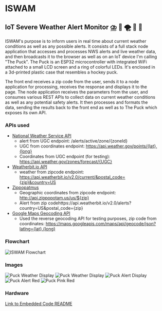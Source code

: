 # ISWAM
## IoT Severe Weather Alert Monitor ⛈️ 🚨 🌪️ 🚨 🌊

ISWAM's purpose is to inform users in real time about current weather conditions as well as any possible alerts. It consists of a full stack node  application that accesses and processes NWS alerts and live weather data, and then broadcasts it to the browser  as well as on an IoT device I'm calling "The Puck". The Puck is an ESP32 microcontroller with integrated  WiFi attached to a small LCD screen and a ring of colorful LEDs. It's enclosed in a 3d-printed plastic case that resembles a hockey puck. 

The front end receives a zip code from the user, sends it to a node application for processing, receives the response and displays it to the page. The node application receives the parameters from the user, and consumes various REST APIs to collect data on current weather conditions as well as any potential safety alerts. It then processes and formats the data, sending the results back to the front end as well as to The Puck which exposes its own API.   
 
### APIs used
* [National Weather Service API ](https://www.weather.gov/documentation/services-web-api)
  * alert from UGC endpoint: /alerts/active/zone/{zoneId}
  * UGC from coordinates endpoint: https://api.weather.gov/points/{lat},{long}
  * Coordinates from UGC endpoint (for testing): https://api.weather.gov/zones/forecast/{UGC}
* [Weatherbit.io API](https://www.weatherbit.io/api)
  * weather from zipcode endpoint: https://api.weatherbit.io/v2.0/current/&postal_code={zip}&country=US
* [Zippopatmus](https://www.zippopotam.us/)
  * Geographic coordinates from zipcode endpoint: http://api.zippopotam.us/us/${zip} 
  * Alert from zip codehttps://api.weatherbit.io/v2.0/alerts?country=US&postal_code={zip}
* [Google Maps Geocoding API](https://developers.google.com/maps/documentation/geocoding/start)
  * Used the reverse geocoding API for testing purposes, zip code from coordinates: https://maps.googleapis.com/maps/api/geocode/json?latlng={lat},{long}

### Flowchart
![ISWAM Flowchart](/client/images/flowchart.png)

### Images
![Puck Weather Display](/client/images/puck_milwaukee_weather.jpg)
![Puck Weather Display](/client/images/puck_nyc_weather.jpg)
![Puck Alert Display](/client/images/puck_winter_storm_alert.jpg)
![Puck Alert Red](/client/images/puck_red_alert.jpg)
![Puck Pink Red](/client/images/puck_pink_alert.jpg)


### Hardware
[Link to Embedded Code README](/embedded/SW/README.md)
